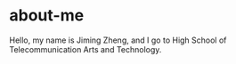 # about-me
Hello, my name is Jiming Zheng, and I go to High School of Telecommunication Arts and Technology.
